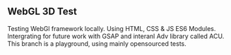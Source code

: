 ## WebGL 3D Test
Testing WebGl framework locally. Using HTML, CSS & JS ES6 Modules. Intergrating for future work with GSAP and interanl Adv library called ACU. This branch is a playground, using mainly opensourced tests.
